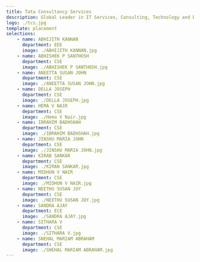 ```yaml
---
title: Tata Consultancy Services
description: Global Leader in IT Services, Consulting, Technology and Digital Solutions with a Large Network of Innovation & Delivery Centers.
logo: ./tcs.jpg
template: placement
selections:
    - name: ABHIJITH KANNAN
      department: EEE
      image: ./ABHIJITH KANNAN.jpg
    - name: ABHISHEK P SANTHOSH
      department: CSE
      image: ./ABHISHEK P SANTHOSH.jpg
    - name: ANEETTA SUSAN JOHN
      department: CSE
      image: ./ANEETTA SUSAN JOHN.jpg
    - name: DELLA JOSEPH
      department: CSE
      image: ./DELLA JOSEPH.jpg
    - name: HEMA V NAIR
      department: CSE
      image: ./Hema V Nair.jpg
    - name: IBRAHIM BADHSHAH
      department: CSE
      image: ./IBRAHIM BADHSHAH.jpg
    - name: JINSHU MARIA JOHN
      department: CSE
      image: ./JINSHU MARIA JOHN.jpg
    - name: KIRAN SANKAR
      department: CSE
      image: ./KIRAN SANKAR.jpg
    - name: MIDHUN V NAIR
      department: CSE
      image: ./MIDHUN V NAIR.jpg
    - name: NEETHU SUSAN JOY
      department: CSE
      image: ./NEETHU SUSAN JOY.jpg
    - name: SANDRA AJAY
      department: ECE
      image: ./SANDRA AJAY.jpg
    - name: SITHARA V
      department: CSE
      image: ./SITHARA V.jpg
    - name: SNEHAL MARIAM ABRAHAM
      department: CSE
      image: ./SNEHAL MARIAM ABRAHAM.jpg    
---
```

